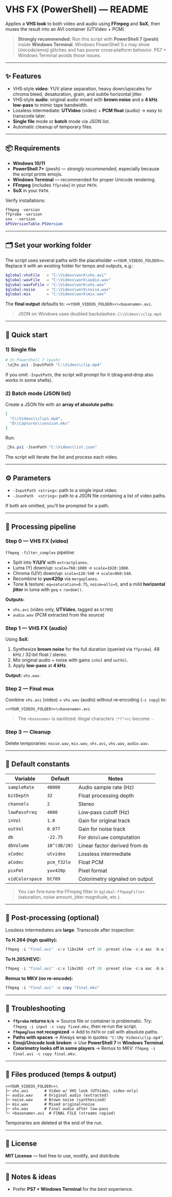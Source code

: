 # VHS FX (PowerShell) — README

Applies a **VHS look** to both video and audio using **FFmpeg** and **SoX**, then muxes the result into an AVI container (UTVideo + PCM).

> **Strongly recommended:** Run this script with **PowerShell 7 (pwsh)** inside **Windows Terminal**. Windows PowerShell 5.x may show Unicode/emoji glitches and has poorer cross‑platform behavior. PS7 + Windows Terminal avoids those issues.

---

## ✨ Features
- VHS‑style **video**: YUV plane separation, heavy down/upscales for chroma bleed, desaturation, grain, and subtle horizontal jitter.
- VHS‑style **audio**: original audio mixed with **brown noise** and a **4 kHz low‑pass** to mimic tape bandwidth.
- Lossless intermediate: **UTVideo** (video) + **PCM float** (audio) → easy to transcode later.
- **Single file** mode or **batch** mode via JSON list.
- Automatic cleanup of temporary files.

---

## 📦 Requirements
- **Windows 10/11**
- **PowerShell 7+** (pwsh) — *strongly recommended*, especially because the script prints emojis.
- **Windows Terminal** — recommended for proper Unicode rendering.
- **FFmpeg** (includes `ffprobe`) in your `PATH`.
- **SoX** in your `PATH`.

Verify installations:
```powershell
ffmpeg -version
ffprobe -version
sox --version
$PSVersionTable.PSVersion
```

---

## 🗂️ Set your working folder
The script uses several paths with the placeholder `<<YOUR_VIDEOS_FOLDER>>`. Replace it with an existing folder for temps and outputs, e.g.:

```powershell
$global:vhsFile   = "C:\Videos\work\vhs.avi"
$global:wavFile   = "C:\Videos\work\audio.wav"
$global:wavFxFile = "C:\Videos\work\vhs.wav"
$global:noise     = "C:\Videos\work\noise.wav"
$global:mix       = "C:\Videos\work\mix.wav"
```

The **final output** defaults to: `<<YOUR_VIDEOS_FOLDER>>\<basename>.avi`.

> JSON on Windows uses doubled backslashes: `C\\Videos\\clip.mp4`.

---

## 🚀 Quick start

### 1) Single file
```powershell
# In PowerShell 7 (pwsh)
.\vhs.ps1 -InputPath "C:\Videos\clip.mp4"
```
If you omit `-InputPath`, the script will prompt for it (drag‑and‑drop also works in some shells).

### 2) Batch mode (JSON list)
Create a JSON file with an **array of absolute paths**:
```json
[
  "C\\Videos\\clip1.mp4",
  "D\\Captures\\session.mkv"
]
```
Run:
```powershell
.hs.ps1 -JsonPath "C:\Videos\list.json"
```
The script will iterate the list and process each video.

---

## ⚙️ Parameters
- `-InputPath <string>`: path to a single input video.
- `-JsonPath  <string>`: path to a JSON file containing a list of video paths.

If both are omitted, you’ll be prompted for a path.

---

## 🧪 Processing pipeline

### Step 0 — **VHS FX (video)**
`ffmpeg -filter_complex` pipeline:
- Split into **Y/U/V** with `extractplanes`.
- Luma (Y) down/up: `scale=768:1080` → `scale=1920:1080`.
- Chroma (U/V) down/up: `scale=120:540` → `scale=960:540`.
- Recombine to **yuv420p** via `mergeplanes`.
- Tone & texture: `eq=saturation=0.75`, `noise=alls=5`, and a mild **horizontal jitter** in luma with `geq` + `random()`.

**Outputs:**
- `vhs.avi` (video only, **UTVideo**, tagged as `bt709`)
- `audio.wav` (PCM extracted from the source)

### Step 1 — **VHS FX (audio)**
Using **SoX**:
1) Synthesize **brown noise** for the full duration (queried via `ffprobe`). 48 kHz / 32‑bit float / stereo.
2) Mix original audio + noise with gains `inVol` and `outVol`.
3) Apply **low‑pass** at **4 kHz**.

**Output:** `vhs.wav`.

### Step 2 — **Final mux**
Combine `vhs.avi` (video) + `vhs.wav` (audio) without re‑encoding (`-c copy`) to:
```
<<YOUR_VIDEOS_FOLDER>>\<basename>.avi
```
> The `<basename>` is sanitized: illegal characters `:*?"<>|` become `-`.

### Step 3 — **Cleanup**
Delete temporaries: `noise.wav`, `mix.wav`, `vhs.avi`, `vhs.wav`, `audio.wav`.

---

## 🔧 Default constants

| Variable          | Default     | Notes                                  |
|-------------------|-------------|----------------------------------------|
| `sampleRate`      | `48000`     | Audio sample rate (Hz)                 |
| `bitDepth`        | `32`        | Float processing depth                 |
| `channels`        | `2`         | Stereo                                 |
| `lowPassFreq`     | `4000`      | Low‑pass cutoff (Hz)                   |
| `inVol`           | `1.0`       | Gain for original track                |
| `outVol`          | `0.077`     | Gain for noise track                   |
| `db`              | `-22.75`    | For `dbVolume` computation             |
| `dbVolume`        | `10^(dB/20)`| Linear factor derived from `db`        |
| `vCodec`          | `utvideo`   | Lossless intermediate                  |
| `aCodec`          | `pcm_f32le` | Float PCM                              |
| `pixFmt`          | `yuv420p`   | Pixel format                           |
| `vidColorspace`   | `bt709`     | Colorimetry signaled on output         |

> You can fine‑tune the FFmpeg filter in `$global:ffmpegFilter` (saturation, noise amount, jitter magnitude, etc.).

---

## 🧰 Post‑processing (optional)
Lossless intermediates are **large**. Transcode after inspection:

**To H.264 (high quality):**
```powershell
ffmpeg -i "final.avi" -c:v libx264 -crf 16 -preset slow -c:a aac -b:a 192k "final_h264.mp4"
```
**To H.265/HEVC:**
```powershell
ffmpeg -i "final.avi" -c:v libx265 -crf 20 -preset slow -c:a aac -b:a 192k "final_hevc.mp4"
```
**Remux to MKV (no re‑encode):**
```powershell
ffmpeg -i "final.avi" -c copy "final.mkv"
```

---

## 🧯 Troubleshooting
- **`ffprobe` returns `N/A`** → Source file or container is problematic. Try: `ffmpeg -i input -c copy fixed.mkv`, then re‑run the script.
- **`ffmpeg`/`sox` not recognized** → Add to `PATH` or call with absolute paths.
- **Paths with spaces** → Always wrap in quotes: `"C:\My Videos\clip.mp4"`.
- **Emoji/Unicode look broken** → Use **PowerShell 7** in **Windows Terminal**.
- **Colorimetry looks off in some players** → Remux to MKV: `ffmpeg -i final.avi -c copy final.mkv`.

---

## 🧭 Files produced (temps & output)
```
<<YOUR_VIDEOS_FOLDER>>\
├─ vhs.avi       # Video w/ VHS look (UTVideo, video‑only)
├─ audio.wav     # Original audio (extracted)
├─ noise.wav     # Brown noise (synthesized)
├─ mix.wav       # Mixed original+noise
├─ vhs.wav       # Final audio after low‑pass
└─ <basename>.avi  # FINAL FILE (streams copied)
```
Temporaries are deleted at the end of the run.

---

## 📜 License
**MIT License** — feel free to use, modify, and distribute.

---

## 🙌 Notes & ideas
- Prefer **PS7 + Windows Terminal** for the best experience.
